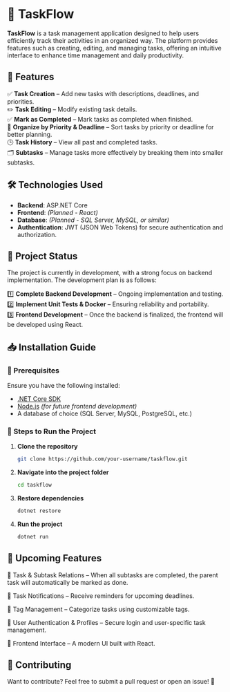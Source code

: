 # 📝 TaskFlow

**TaskFlow** is a task management application designed to help users efficiently track their activities in an organized way. The platform provides features such as creating, editing, and managing tasks, offering an intuitive interface to enhance time management and daily productivity.  

## 🚀 Features

✅ **Task Creation** – Add new tasks with descriptions, deadlines, and priorities.  
✏️ **Task Editing** – Modify existing task details.  
✅ **Mark as Completed** – Mark tasks as completed when finished.  
📌 **Organize by Priority & Deadline** – Sort tasks by priority or deadline for better planning.  
🕒 **Task History** – View all past and completed tasks.  
🗂️ **Subtasks** – Manage tasks more effectively by breaking them into smaller subtasks.  

## 🛠️ Technologies Used

- **Backend**: ASP.NET Core  
- **Frontend**: *(Planned - React)*  
- **Database**: *(Planned - SQL Server, MySQL, or similar)*  
- **Authentication**: JWT (JSON Web Tokens) for secure authentication and authorization.  

## 📌 Project Status

The project is currently in development, with a strong focus on backend implementation. The development plan is as follows:

1️⃣ **Complete Backend Development** – Ongoing implementation and testing.  
2️⃣ **Implement Unit Tests & Docker** – Ensuring reliability and portability.  
3️⃣ **Frontend Development** – Once the backend is finalized, the frontend will be developed using React.  

## 📥 Installation Guide

### 🔧 Prerequisites

Ensure you have the following installed:

- [.NET Core SDK](https://dotnet.microsoft.com/download)  
- [Node.js](https://nodejs.org/) *(for future frontend development)*  
- A database of choice (SQL Server, MySQL, PostgreSQL, etc.)  

### 🚀 Steps to Run the Project

1. **Clone the repository**  

   ```bash
   git clone https://github.com/your-username/taskflow.git

2. **Navigate into the project folder**
   ```bash
   cd taskflow

3. **Restore dependencies**
   ```bash
   dotnet restore

4. **Run the project**
   ```bash
   dotnet run

## 📅 Upcoming Features

🔹 Task & Subtask Relations – When all subtasks are completed, the parent task will automatically be marked as done.

🔹 Task Notifications – Receive reminders for upcoming deadlines.

🔹 Tag Management – Categorize tasks using customizable tags.

🔹 User Authentication & Profiles – Secure login and user-specific task management.

🔹 Frontend Interface – A modern UI built with React.

## 👥 Contributing

Want to contribute? Feel free to submit a pull request or open an issue! 🚀
